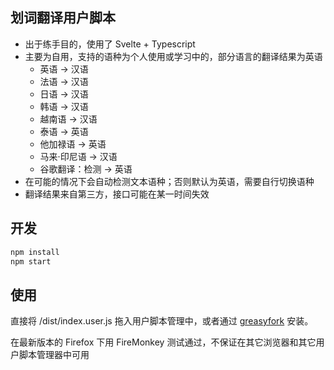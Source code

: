 ## 划词翻译用户脚本

- 出于练手目的，使用了 Svelte + Typescript
- 主要为自用，支持的语种为个人使用或学习中的，部分语言的翻译结果为英语
  - 英语 -> 汉语
  - 法语 -> 汉语
  - 日语 -> 汉语
  - 韩语 -> 汉语
  - 越南语 -> 汉语
  - 泰语 -> 英语
  - 他加禄语 -> 英语
  - 马来·印尼语 -> 汉语
  - 谷歌翻译：检测 -> 英语
- 在可能的情况下会自动检测文本语种；否则默认为英语，需要自行切换语种
- 翻译结果来自第三方，接口可能在某一时间失效

## 开发

```bash
npm install
npm start
```

## 使用

直接将 /dist/index.user.js 拖入用户脚本管理中，或者通过 [greasyfork](https://greasyfork.org/zh-CN/scripts/373345-%E5%A4%9A%E8%AF%AD%E8%A8%80%E5%88%92%E8%AF%8D%E7%BF%BB%E8%AF%91) 安装。

在最新版本的 Firefox 下用 FireMonkey 测试通过，不保证在其它浏览器和其它用户脚本管理器中可用
